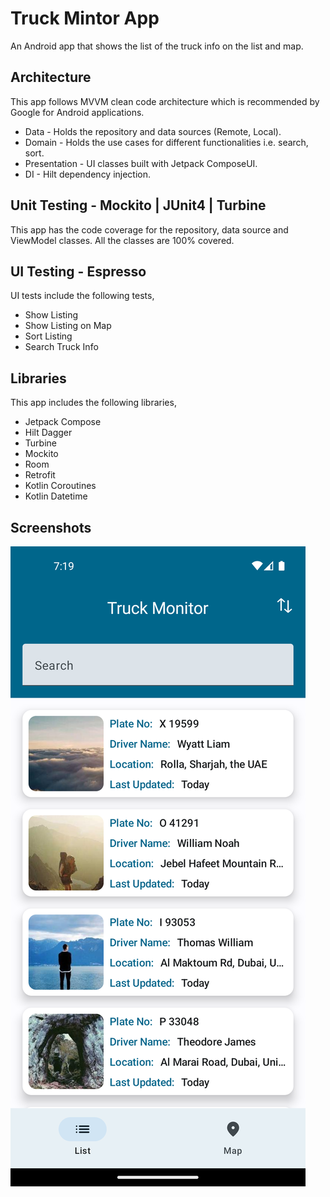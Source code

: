 # Truck Mintor App

An Android app that shows the list of the truck info on the list and map.



## Architecture

This app follows MVVM clean code architecture which is recommended by Google for Android applications.

- Data - Holds the repository and data sources (Remote, Local).
- Domain - Holds the use cases for different functionalities i.e. search, sort.
- Presentation - UI classes built with Jetpack ComposeUI.
- DI - Hilt dependency injection.

## Unit Testing - Mockito | JUnit4 | Turbine
This app has the code coverage for the repository, data source and ViewModel classes. All the classes are 100% covered.

## UI Testing - Espresso
UI tests include the following tests,
- Show Listing
- Show Listing on Map
- Sort Listing
- Search Truck Info

## Libraries
This app includes the following libraries,
- Jetpack Compose
- Hilt Dagger
- Turbine
- Mockito
- Room
- Retrofit
- Kotlin Coroutines
- Kotlin Datetime


## Screenshots
![alt text](https://github.com/JunydDEV/android-app-truck-monitor/blob/main/screenshots/image_listing.png)